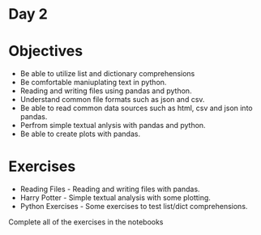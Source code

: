 # Day 2


# Objectives

* Be able to utilize list and dictionary comprehensions
* Be comfortable maniuplating text in python.
* Reading and writing files using pandas and python.
* Understand common file formats such as json and csv.
* Be able to read common data sources such as html, csv and json into pandas.
* Perfrom simple textual anlysis with pandas and python.
* Be able to create plots with pandas.

# Exercises

* Reading Files - Reading and writing files with pandas.
* Harry Potter - Simple textual analysis with some plotting.
* Python Exercises - Some exercises to test list/dict comprehensions.

Complete all of the exercises in the notebooks
